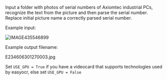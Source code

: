 Input a folder with photos of serial numbers of Axiomtec industrial PCs, recognize the text from the picture and then parse the serial number.
Replace initial picture name a correctly parsed serial number.

Example input:

![IMAGE435546899](https://github.com/edvard-munch/ocr_serial_numbers/assets/26732881/bbc570da-00f8-45ad-95ec-8d1fafe63658)

Example output filename:

E234606301270003.jpg

Set `USE_GPU = True` if you have a videocard that supports technologies used by easyocr, else set `USE_GPU = False`
